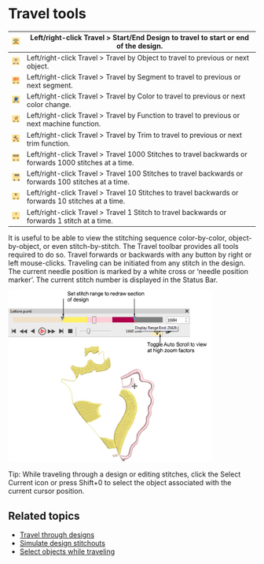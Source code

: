 # Travel tools

| ![StartEndDesign.png](assets/StartEndDesign.png)         | Left/right-click Travel > Start/End Design to travel to start or end of the design.                     |
| -------------------------------------------------------- | ------------------------------------------------------------------------------------------------------- |
| ![TravelByObject.png](assets/TravelByObject.png)         | Left/right-click Travel > Travel by Object to travel to previous or next object.                        |
| ![TravelBySegment.png](assets/TravelBySegment.png)       | Left/right-click Travel > Travel by Segment to travel to previous or next segment.                      |
| ![TravelByColor.png](assets/TravelByColor.png)           | Left/right-click Travel > Travel by Color to travel to previous or next color change.                   |
| ![TravelByFunction.png](assets/TravelByFunction.png)     | Left/right-click Travel > Travel by Function to travel to previous or next machine function.            |
| ![TravelByTrim.png](assets/TravelByTrim.png)             | Left/right-click Travel > Travel by Trim to travel to previous or next trim function.                   |
| ![Travel1000Stitches.png](assets/Travel1000Stitches.png) | Left/right-click Travel > Travel 1000 Stitches to travel backwards or forwards 1000 stitches at a time. |
| ![Travel100Stitches.png](assets/Travel100Stitches.png)   | Left/right-click Travel > Travel 100 Stitches to travel backwards or forwards 100 stitches at a time.   |
| ![Travel10Stitches.png](assets/Travel10Stitches.png)     | Left/right-click Travel > Travel 10 Stitches to travel backwards or forwards 10 stitches at a time.     |
| ![Travel1Stitch.png](assets/Travel1Stitch.png)           | Left/right-click Travel > Travel 1 Stitch to travel backwards or forwards 1 stitch at a time.           |

It is useful to be able to view the stitching sequence color-by-color, object-by-object, or even stitch-by-stitch. The Travel toolbar provides all tools required to do so. Travel forwards or backwards with any button by right or left mouse-clicks. Traveling can be initiated from any stitch in the design. The current needle position is marked by a white cross or ‘needle position marker’. The current stitch number is displayed in the Status Bar.

![StitchPlayerStitchRange.png](assets/StitchPlayerStitchRange.png)

Tip: While traveling through a design or editing stitches, click the Select Current icon or press Shift+0 to select the object associated with the current cursor position.

## Related topics

- [Travel through designs](../../Basics/view/Travel_through_designs)
- [Simulate design stitchouts](../../Basics/view/Simulate_design_stitchouts)
- [Select objects while traveling](../../Basics/view/Select_objects_while_traveling)
